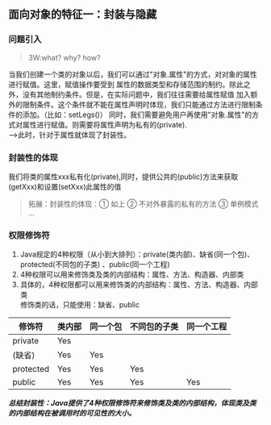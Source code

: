 ## 面向对象的特征一：封装与隐藏
### 问题引入
> 3W:what? why? how?  

当我们创建一个类的对象以后，我们可以通过"对象.属性"的方式，对对象的属性进行赋值。这里，赋值操作要受到
属性的数据类型和存储范围的制约。除此之外，没有其他制约条件。但是，在实际问题中，我们往往需要给属性赋值
加入额外的限制条件。这个条件就不能在属性声明时体现，我们只能通过方法进行限制条件的添加。（比如：setLegs()）
同时，我们需要避免用户再使用"对象.属性"的方式对属性进行赋值。则需要将属性声明为私有的(private).   
-->此时，针对于属性就体现了封装性。

### 封装性的体现
我们将类的属性xxx私有化(private),同时，提供公共的(public)方法来获取(getXxx)和设置(setXxx)此属性的值
>拓展：封装性的体现：① 如上  ② 不对外暴露的私有的方法  ③ 单例模式   ...

### 权限修饰符
1. Java规定的4种权限（从小到大排列）：private(类内部)、缺省(同一个包)、protected(不同包的子类) 、public(同一个工程)
2. 4种权限可以用来修饰类及类的内部结构：属性、方法、构造器、内部类
3. 具体的，4种权限都可以用来修饰类的内部结构：属性、方法、构造器、内部类   
    修饰类的话，只能使用：缺省、public

| 修饰符    | 类内部 | 同一个包 | 不同包的子类 | 同一个工程 |
| --------- | :----- | -------- | ------------ | ---------- |
| private   | Yes    |          |              |            |
| (缺省)    | Yes    | Yes      |              |            |
| protected | Yes    | Yes      | Yes          |            |
| public    | Yes    | Yes      | Yes          | Yes        |

 ***总结封装性：Java提供了4种权限修饰符来修饰类及类的内部结构，体现类及类的内部结构在被调用时的可见性的大小。***


